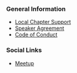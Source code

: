 <!-- ### RV University Student Chapter Information
* Provide Group Information-->
  
### General Information
<!-- * [Become a Member](https://www.owasp.org/index.php/Membership) -->
* [Local Chapter Support](https://owasp.org/donate)
* [Speaker Agreement](https://owasp.org/www-policy/legal/speaker-agreement)
* [Code of Conduct](https://owasp.org/www-policy/operational/conferences-events.html)
  
### Social Links
* [Meetup](#)


